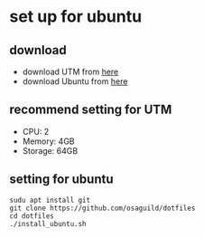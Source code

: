 # set up for ubuntu

## download
- download UTM from [here](https://mac.getutm.app/)
- download Ubuntu from [here](https://ubuntu.com/download/server)

## recommend setting for UTM
- CPU: 2
- Memory: 4GB
- Storage: 64GB

## setting for ubuntu
```
sudu apt install git
git clone https://github.com/osaguild/dotfiles
cd dotfiles
./install_ubuntu.sh
```

